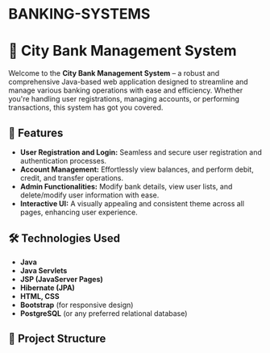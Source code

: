 # BANKING-SYSTEMS
# 🌆 City Bank Management System

Welcome to the **City Bank Management System** – a robust and comprehensive Java-based web application designed to streamline and manage various banking operations with ease and efficiency. Whether you're handling user registrations, managing accounts, or performing transactions, this system has got you covered.

## 🚀 Features

- **User Registration and Login:** Seamless and secure user registration and authentication processes.
- **Account Management:** Effortlessly view balances, and perform debit, credit, and transfer operations.
- **Admin Functionalities:** Modify bank details, view user lists, and delete/modify user information with ease.
- **Interactive UI:** A visually appealing and consistent theme across all pages, enhancing user experience.

## 🛠 Technologies Used

- **Java**
- **Java Servlets**
- **JSP (JavaServer Pages)**
- **Hibernate (JPA)**
- **HTML, CSS**
- **Bootstrap** (for responsive design)
- **PostgreSQL** (or any preferred relational database)

## 📂 Project Structure



